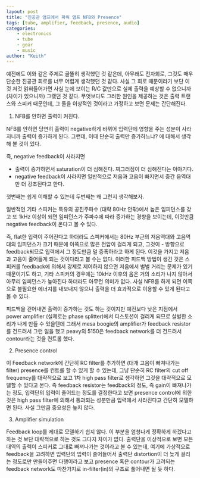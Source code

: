 ```yaml
---
layout: post
title: "진공관 앰프에서 파워 앰프 NFB와 Presence"
tags: [tube, amplifier, feedback, presence, audio]
categories:
    - electronics
    - tube
    - gear
    - music
author: "Keith"
---
```


예전에도 이와 같은 주제로 골똘히 생각했던 것 같은데, 아무래도 전자회로, 그것도 매우 단순한 진공관 회로를 너무 어렵게 생각했던 것 같다. 사실 그 회로 때문이라기 보단 이것 저것 얽혀들어가면 사실 눈에 보이는 R/C 값만으로 실제 출력을 예상할 수 없으니까 (차이가 있으니까) 그랬던 것 같다. 무엇보다도 그러한 원인을 제공하는 것은 출력 트랜스와 스피커 때문인데, 그 둘을 이상적인 것이라고 가정하고 보면 문제는 간단해진다.

1) NFB를 안하면 출력이 커진다.

NFB를 안하면 당연히 출력이 negative하게 바뀌어 입력단에 영향을 주는 성분이 사라지니까 출력이 증가하게 된다. 그런데, 이때 단순히 출력만 증가하느냐? 에 대해서 생각해 볼 것이 있다. 

즉, negative feedback이 사라지면

- 출력이 증가하면서 saturation이 더 심해진다. 찌그러짐이 더 심해진다는 이야기다.
- negative feedback이 사라지면 일반적으로 저음과 고음이 빠지면서 중간 음역대만 더 강조된다고 한다.

첫번째는 쉽게 이해할 수 있는데 두번째는 왜 그런지 생각해보자.

일반적인 기타 스피커는 특유의 공진주파수 (대략 80Hz 안팎)에서 높은 임피던스를 갖고 또 1kHz 이상이 되면 임피던스가 주파수에 따라 증가하는 경향을 보이는데, 이것만큼 negative feedback이 온다고 볼 수 있다. 

즉, flat한 입력이 주어진다고 하더라도 스피커에서는 80Hz 부근의 저음역대와 고음역대의 임피던스가 크기 때문에 이쪽으로 많은 전압이 걸리게 되고, 그것이 - 방향으로 feedback되므로 입력에서 그 정도만큼 덜 증폭하라고 하게 된다. 이것을 가지고 저음과 고음이 줄어들게 되는 것이다라고 볼 수는 없다. 이러한 피드백 방법이 생긴 것은 스피커를 feedback에 의해서 강제로 제어하지 않으면 저음에서 벌벌 거리는 문제가 있기 때문이기도 하고, 기타 스피커의 경우에는 10kHz 이후의 음은 거의 소리가 나지 않아서 아무리 임피던스가 높아진다 하더라도 아무런 의미가 없다. 사실 NFB를 하게 되면 이쪽으로 불필요한 에너지를 내보내지 않으니 출력을 더 효과적으로 이용할 수 있게 된다고 볼 수 있다.

피드백을 걷어내면 출력이 증가하는 것도 하는 것이지만 예전보다 낮은 지점에서 power amplifier (실제로는 phase splitter)에서 디스토션이 걸리게 되므로 살벌한 소리가 나게 만들 수 있을텐데 그래서 mesa boogie의 amplifier가 feedback resistor를 건드려서 그런 일을 했고 peavy의 5150은 feedback network를 더 건드려서 contour라는 것을 컨트롤 했다.

2) Presence control

이 Feedback network에 간단히 RC filter를 추가하면 (대개 고음이 빠져나가는 filter) presence를 컨트롤 할 수 있게 할 수 있는데, 그냥 단순히 RC filter의 cut off frequency를 대략적으로 보고 1차 high pass filter로 생각하면 그것을 대략적으로 모델할 수 있다고 본다. 즉 feedback resistor는 feedback의 정도, 즉 gain이 빠져나가는 정도, 입력단의 입력이 줄어드는 정도를 결정한다고 보면 presence control에 의한 것은 high pass filter에 의해서 통과되는 성분만큼 입력에서 사라진다고 간단히 모델하면 된다. 사실 그만큼 중요성은 높지 않다.

3) Amplifier simulation

Feedback loop를 제대로 모델하기 쉽지 않다. 이 부분을 엄청나게 정확하게 하겠다고 하는 것 보단 대략적으로 하는 것도 그다지 차이가 없다. 출력단을 이상적으로 보면 모든 대역의 출력이 스피커로 그대로 빠져나가는 것이라고 볼 수 있는데, 여기에 가상적으로 feedback을 고려하면 입력단의 입력이 줄어들어서 출력단 distortion이 더 늦게 걸리는 정도로만 만들어주면 다행이라고 보고 presence 혹은 contour가 고려되는 feedback network도 마찬가지로 in-filter(in)의 구조로 풀어내면 될 듯 하다.